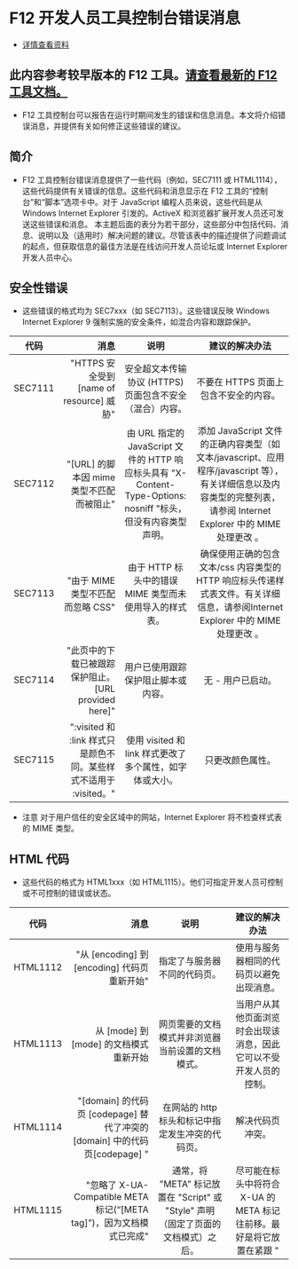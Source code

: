 # F12 开发人员工具控制台错误消息
- [详情查看资料](http://blog.csdn.net/xingxing1828/article/details/38386247)
## 此内容参考较早版本的 F12 工具。[请查看最新的 F12 工具文档。](https://docs.microsoft.com/en-us/microsoft-edge/f12-devtools-guide)
- F12 工具控制台可以报告在运行时期间发生的错误和信息消息。本文将介绍错误消息，并提供有关如何修正这些错误的建议。
## 简介
- F12 工具控制台错误消息提供了一些代码（例如，SEC7111 或 HTML1114），这些代码提供有关错误的信息。这些代码和消息显示在 F12 工具的“控制台”和“脚本”选项卡中。对于 JavaScript 编程人员来说，这些代码是从 Windows Internet Explorer 引发的。ActiveX 和浏览器扩展开发人员还可发送这些错误和消息。
本主题后面的表分为若干部分，这些部分中包括代码、消息、说明以及（适用时）解决问题的建议。尽管该表中的描述提供了问题调试的起点，但获取信息的最佳方法是在线访问开发人员论坛或 Internet Explorer 开发人员中心。

## 安全性错误
- 这些错误的格式均为 SEC7xxx（如 SEC7113）。这些错误反映 Windows Internet Explorer 9 强制实施的安全条件，如混合内容和跟踪保护。


| 代码        |  消息  |  说明  |  建议的解决办法  |
| --------   | -----:   | :----: | :----: |
| SEC7111    | "HTTPS 安全受到 [name of resource] 威胁" |   安全超文本传输协议 (HTTPS) 页面包含不安全（混合）内容。    |   不要在 HTTPS 页面上包含不安全的内容。    |
| SEC7112    | "[URL] 的脚本因 mime 类型不匹配而被阻止"  |   由 URL 指定的 JavaScript 文件的 HTTP 响应标头具有 "X-Content-Type-Options: nosniff "标头，但没有内容类型声明。    |   添加 JavaScript 文件的正确内容类型（如文本/javascript、应用程序/javascript 等），有关详细信息以及内容类型的完整列表，请参阅 Internet Explorer 中的 MIME 处理更改 。   |
| SEC7113    | "由于 MIME 类型不匹配而忽略 CSS"  |   由于 HTTP 标头中的错误 MIME 类型而未使用导入的样式表。   |   确保使用正确的包含文本/css 内容类型的 HTTP 响应标头传递样式表文件。有关详细信息，请参阅Internet Explorer 中的 MIME 处理更改 。   |
| SEC7114    | "此页中的下载已被跟踪保护阻止。[URL provided here]" |  用户已使用跟踪保护阻止脚本或内容。  |  无 - 用户已启动。   |
| SEC7115    | ":visited 和 :link 样式只是颜色不同。某些样式不适用于 :visited。" |   使用 visited 和 link 样式更改了多个属性，如字体或大小。   |   只更改颜色属性。   |

- 注意  对于用户信任的安全区域中的网站，Internet Explorer 将不检查样式表的 MIME 类型。

## HTML 代码
- 这些代码的格式为 HTML1xxx（如 HTML1115）。他们可指定开发人员可控制或不可控制的错误或状态。

| 代码        |  消息  |  说明  |  建议的解决办法  |
| --------   | -----:   | :----: | :----: |
| HTML1112 | "从 [encoding] 到  [encoding] 代码页重新开始" |  指定了与服务器不同的代码页。  |  使用与服务器相同的代码页以避免出现消息。  |
| HTML1113 | 从 [mode] 到 [mode] 的文档模式重新开始 |  网页需要的文档模式并非浏览器当前设置的文档模式。  |  当用户从其他页面浏览时会出现该消息，因此它可以不受开发人员的控制。  |
| HTML1114 | "[domain] 的代码页 [codepage] 替代了冲突的 [domain] 中的代码页[codepage] " |  在网站的 http 标头和标记中指定发生冲突的代码页。  |   解决代码页冲突。 |
| HTML1115 | "忽略了 X-UA-Compatible META 标记(“[META tag]”)，因为文档模式已完成" |  通常，将 "META" 标记放置在 "Script" 或 "Style" 声明（固定了页面的文档模式）之后。  |  尽可能在标头中将符合 X-UA 的 META 标记往前移。最好是将它放置在紧跟 "<title>" 和字符集值之后。  |
| HTML1116 | "符合 X-UA 的 META 标记 （“[META tag]”）由于前面符合 X-UA 的 META 标记 (“[META tag]”)而忽略" |  在源代码的 "<head>" 部分中，有多个"符合 X-UA 的 ""META" 标记。 |  除了留下一个"符合 X-UA 的 META" 标记之外，其他标记全部删除，并确保它尽可能位于标头的前面。最好是将它放置在紧跟 "<title>" 和字符集值之后。  |
| HTML1200 | "[domain] 位于 Internet Explorer 9 兼容性视图列表 (‘[path to local Compatibility View List]’)上。" |  用户已启动。 |
| HTML1201 | "[domain] 是你添加到“兼容性视图”的网站。" |  用户已单击当前网站的“兼容性视图”按钮或已通过“兼容性视图设置”添加该网站。 |  除了留下一个"符合 X-UA 的 META" 标记之外，其他标记全部删除，并确保它尽可能位于标头的前面。最好是将它放置在紧跟 "<title>" 和字符集值之后。  |
| HTML1202 | "[domain] 正在“兼容性视图”中运行，因为已选中“在兼容性视图中显示 Intranet 站点”。" |  用户已选中“兼容性视图设置”中的“在兼容性视图中显示 Intranet 站点”复选框。 |  用户需要按 Alt + T，单击“兼容性视图设置”，然后清除“在兼容性视图中显示 Intranet 站点”复选框。 |
| HTML1203 | "[domain] 已通过组策略配置为在“兼容性视图”中运行。" |  网络管理员已指定网页将在“兼容性视图”中运行。 |  用户需要与网络管理员联系。  |
| HTML1204 | "[domain] 正在“兼容性视图”中运行，因为已选中“在兼容性视图中显示所有网站”。" |  用户已选中“兼容性视图设置”中的“在兼容性视图中显示所有网站”复选框。 | 用户需要按 Alt + T，单击“兼容性视图设置”，然后清除“在兼容性视图中显示所有网站”复选框。  |
| HTML1300 | "发生导航" |  导航至新页面，或者当前页面已刷新。 | 这是一个信息消息，不是错误。若要筛选此消息，右键单击控制台窗格，单击“筛选”，然后取消选中“信息”。 |

## HTML5 分析程序警告
- 以下警告可能在 HTML 分析期间执行的验证过程中出现。这些警告不一定意味着页面受损，但所提供的 HTML 根据 HTML5 标准无效。按照较早版本 HTML 或 XHTML 规格创建的内容在 Html5 中可能无效，特别是在 DOCTYPE 的使用方面。有关详细信息，请参阅创建标准化网站。
- 这些警告的常见原因包括缺失或多余字符，以及标记不匹配。当解决了这些警告之后，与较早浏览器的兼容性，以及网页对 HTML5 标准的遵从性都将提高。为帮助标识警告源，Internet Explorer 包含了行和字符偏移信息，以及指向问题发生位置的链接。

| 代码  |  消息  |  
| --------  |  -----  | 
| HTML1400 | "数字字符引用的开始字符不符合要求，应为: [0-9]。" |
| HTML1401 | "十六进制数字字符引用的开始字符不符合要求，应为: [0-9]、[a-f] 或 [A-F]。" |
HTML1402 | "字符引用缺少结束分号“;”。"
HTML1403 | "数字字符引用未解析为有效字符。"
HTML1404 | "无法识别的命名字符引用。"
HTML1405 | "无效字符: U+0000 NULL。不应使用 Null 字符。"
HTML1406 | "无效的开始标记:“<?”。问号不应用作开始标记。"
HTML1407 | "无效的标记名称。第一个字符应为 [a-zA-Z]。"
HTML1408 | "无效的结束标记“</>”。结束标记不应为空。"
HTML1409 | "无效的属性名称字符。属性名称不应包含 (")、(')、(<) 或 (=)。"
HTML1410 | "未加引号的无效属性值。未加引号的属性值不应包含 (")、(')、(<)、(=) 或 (`)。"
HTML1411 | "文件结尾不符合要求。"
HTML1412 | "注释格式不正确。注释应以“<!--”开始。"
HTML1413 | "不符合要求的字符: U+003E GREATER-THAN SIGN (>)"
HTML1414 | "不符合要求的字符: U+0021 EXCLAMATION MARK (!)"
HTML1415 | "不符合要求的字符: U+002D HYPHEN-MINUS (-)"
HTML1416 | "注释结尾的字符不符合要求。应为“-->”。"
HTML1417 | "空 DOCTYPE。最短的有效 doctype 为“<!DOCTYPE html>”。"
HTML1418 | "DOCTYPE 中出现不符合要求的字符。"
HTML1419 | "DOCTYPE 中出现不符合要求的关键字。关键字应为“PUBLIC”或“SYSTEM”。"
HTML1420 | "“PUBLIC”或“SYSTEM”关键字之后不应为引号。应为空格。"
HTML1421 | "结束标记的格式不正确。结束标记不应包含属性。"
HTML1422 | "开始标记的格式不正确。自结束斜线后应跟随 U+003E GREATER-THAN SIGN (>)。"
HTML1423 | "开始标记的格式不正确。属性应由空格分隔。"
HTML1424 | "无效字符 "
HTML1500 | "标记无法自结束。请使用显式结束标记。"
HTML1501 | "文件结尾不符合要求。"
HTML1502 | "DOCTYPE 不符合要求。只允许一个 DOCTYPE，并且它必须出现在所有元素之前。"
HTML1503 | "开始标记不符合要求。"
HTML1504 | "结束标记不符合要求。"
HTML1505 | "字符标记不符合要求。"
HTML1506 | "标记不符合要求。"
HTML1507 | "不符合要求的字符: U+0000 NULL。不应使用 Null 字符。"
HTML1508 | "不匹配的结束标记。"
HTML1509 | "不匹配的结束标记。"
HTML1510 | "所需节点不在作用域内。"
HTML1511 | "在“<head>”之外出现不符合要求的头级元素。"
HTML1512 | "不匹配的结束标记。"
HTML1513 | "找到多余的“\<html>”标记。每个文档中只应存在一个“\<html>”标记。"
HTML1514 | "找到多余的“\<body>”标记。每个文档中只应存在一个“\<body>”标记。"
HTML1515 | "在文档中极其靠后的位置找到“\<frameset>”。此标记应在创建“\<body>”之前出现。"
HTML1516 | "无效嵌套。类似“\<h1>”或“\<h2>”这样的头标记不应置于另一个头标记内。"
HTML1517 | "无效嵌套。“\<form>”标记标记不应置于另一个“\<form>”内。"
HTML1518 | "无效嵌套。“\<button>”标记不应置于另一个“\<button>”内。"
HTML1519 | "无效嵌套。“\<a>”标记不应置于另一个“\<a>”内。"
HTML1520 | "不符合要求的开始标记:“\<isindex>”元素已被弃用，因此不应使用。"
HTML1521 | "不符合要求的“\</body>”或文件结尾。在文档结束之前，所有具有开始标记的元素都应正确结束。"
HTML1522 | "无效的结束标记:“\</br>”。请改为使用“\<br>”或“\<br/>”。"
HTML1523 | "重叠的结束标记。标记的结构应为“<b><i></i></b>”，而不是“<b><i></b></i>”。"
HTML1524 | "无效的 DOCTYPE。最短的有效 doctype 为“<!DOCTYPE html>”。"
HTML1525 | "在外部内容(MathML/SVG)中发现不符合要求的 HTML 标记。"
HTML1526 | "无效嵌套。“<nobr>”标记不应置于另一个“<nobr>”内。"
HTML1527 | "应为 DOCTYPE。最短的有效 doctype 为“<!DOCTYPE html>”。"
HTML1528 | "HTML 内容中出现不符合要求的“<image>”。请改用“<img>”。"
HTML1529 | "xmlns:xlink 属性值无效。该值必须是“http://www.w3.org/1999/xlink”。"
HTML1530 | "在结构化表元素中发现文本。表文本只能放在“<caption>”、“\<td>”或“\<th>”元素中。"
HTML1531 | "xmlns 属性值无效。对于 SVG 元素，该值必须是“http://www.w3.org/2000/svg”。"
HTML1532 | "xmlns 属性值无效。对于 MathML 元素，该值必须是“http://www.w3.org/1998/Math/MathML”。"






